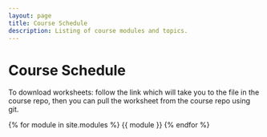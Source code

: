 ```yaml
---
layout: page
title: Course Schedule
description: Listing of course modules and topics.
---
```


# Course Schedule

To download worksheets: follow the link which will take you to the file in the course repo, then you can pull the worksheet from the course repo using git.

{% for module in site.modules %}
{{ module }}
{% endfor %}
